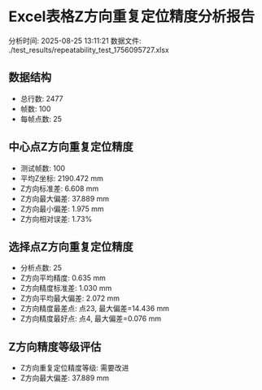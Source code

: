 # Excel表格Z方向重复定位精度分析报告

分析时间: 2025-08-25 13:11:21
数据文件: ./test_results/repeatability_test_1756095727.xlsx

## 数据结构

- 总行数: 2477
- 帧数: 100
- 每帧点数: 25

## 中心点Z方向重复定位精度

- 测试帧数: 100
- 平均Z坐标: 2190.472 mm
- Z方向标准差: 6.608 mm
- Z方向最大偏差: 37.889 mm
- Z方向最小偏差: 1.975 mm
- Z方向相对误差: 1.73%

## 选择点Z方向重复定位精度

- 分析点数: 25
- Z方向平均精度: 0.635 mm
- Z方向精度标准差: 1.030 mm
- Z方向平均最大偏差: 2.072 mm
- Z方向精度最差点: 点23, 最大偏差=14.436 mm
- Z方向精度最好点: 点4, 最大偏差=0.076 mm

## Z方向精度等级评估

- Z方向重复定位精度等级: 需要改进
- Z方向最大偏差: 37.889 mm

